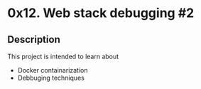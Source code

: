 # 0x12. Web stack debugging #2

## Description

This project is intended to learn about
+ Docker containarization
+ Debbuging techniques
